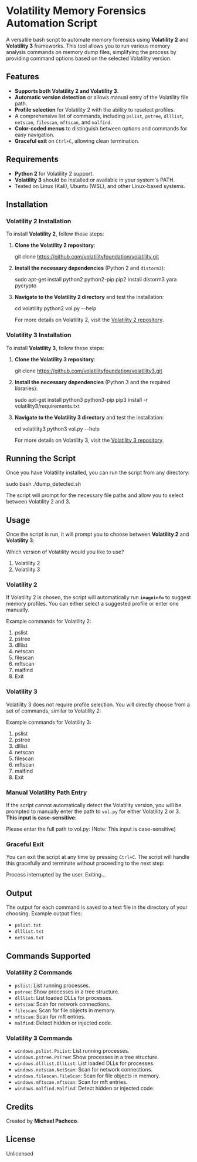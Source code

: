 # Volatility Memory Forensics Automation Script

A versatile bash script to automate memory forensics using **Volatility 2** and **Volatility 3** frameworks. This tool allows you to run various memory analysis commands on memory dump files, simplifying the process by providing command options based on the selected Volatility version.

## Features

- **Supports both Volatility 2 and Volatility 3**.
- **Automatic version detection** or allows manual entry of the Volatility file path.
- **Profile selection** for Volatility 2 with the ability to reselect profiles.
- A comprehensive list of commands, including `pslist`, `pstree`, `dlllist`, `netscan`, `filescan`, `mftscan`, and `malfind`.
- **Color-coded menus** to distinguish between options and commands for easy navigation.
- **Graceful exit** on `Ctrl+C`, allowing clean termination.

## Requirements

- **Python 2** for Volatility 2 support.
- **Volatility 3** should be installed or available in your system's PATH.
- Tested on Linux (Kali), Ubuntu (WSL), and other Linux-based systems.

## Installation

### Volatility 2 Installation

To install **Volatility 2**, follow these steps:

1. **Clone the Volatility 2 repository**:

    git clone https://github.com/volatilityfoundation/volatility.git
  
2. **Install the necessary dependencies** (Python 2 and `distorm3`):

    sudo apt-get install python2 python2-pip
    pip2 install distorm3 yara pycrypto

3. **Navigate to the Volatility 2 directory** and test the installation:

    cd volatility
    python2 vol.py --help

    For more details on Volatility 2, visit the [Volatility 2 repository](https://github.com/volatilityfoundation/volatility).

### Volatility 3 Installation

To install **Volatility 3**, follow these steps:

1. **Clone the Volatility 3 repository**:

    git clone https://github.com/volatilityfoundation/volatility3.git

2. **Install the necessary dependencies** (Python 3 and the required libraries):

    sudo apt-get install python3 python3-pip
    pip3 install -r volatility3/requirements.txt

3. **Navigate to the Volatility 3 directory** and test the installation:

    cd volatility3
    python3 vol.py --help

    For more details on Volatility 3, visit the [Volatility 3 repository](https://github.com/volatilityfoundation/volatility3).

## Running the Script

Once you have Volatility installed, you can run the script from any directory:

sudo bash ./dump_detected.sh

The script will prompt for the necessary file paths and allow you to select between Volatility 2 and 3.

## Usage

Once the script is run, it will prompt you to choose between **Volatility 2** and **Volatility 3**:

Which version of Volatility would you like to use?
1) Volatility 2
2) Volatility 3

### Volatility 2

If Volatility 2 is chosen, the script will automatically run **`imageinfo`** to suggest memory profiles. You can either select a suggested profile or enter one manually.

Example commands for Volatility 2:

1) pslist
2) pstree
3) dlllist
4) netscan
5) filescan
6) mftscan
7) malfind
8) Exit

### Volatility 3

Volatility 3 does not require profile selection. You will directly choose from a set of commands, similar to Volatility 2:

Example commands for Volatility 3:

1) pslist
2) pstree
3) dlllist
4) netscan
5) filescan
6) mftscan
7) malfind
8) Exit

### Manual Volatility Path Entry

If the script cannot automatically detect the Volatility version, you will be prompted to manually enter the path to `vol.py` for either Volatility 2 or 3. **This input is case-sensitive**:

Please enter the full path to vol.py:
(Note: This input is case-sensitive)


### Graceful Exit

You can exit the script at any time by pressing `Ctrl+C`. The script will handle this gracefully and terminate without proceeding to the next step:

Process interrupted by the user. Exiting...

## Output

The output for each command is saved to a text file in the directory of your choosing. Example output files:

- `pslist.txt`
- `dlllist.txt`
- `netscan.txt`

## Commands Supported

### Volatility 2 Commands

- `pslist`: List running processes.
- `pstree`: Show processes in a tree structure.
- `dlllist`: List loaded DLLs for processes.
- `netscan`: Scan for network connections.
- `filescan`: Scan for file objects in memory.
- `mftscan`: Scan for mft entries.
- `malfind`: Detect hidden or injected code.

### Volatility 3 Commands

- `windows.pslist.PsList`: List running processes.
- `windows.pstree.PsTree`: Show processes in a tree structure.
- `windows.dlllist.DllList`: List loaded DLLs for processes.
- `windows.netscan.NetScan`: Scan for network connections.
- `windows.filescan.FileScan`: Scan for file objects in memory.
- `windows.mftscan.mftscan`: Scan for mft entries.
- `windows.malfind.Malfind`: Detect hidden or injected code.

## Credits

Created by **Michael Pacheco**.

## License

Unlicensed
